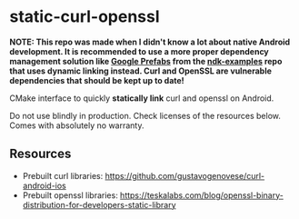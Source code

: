 # static-curl-openssl

**NOTE: This repo was made when I didn't know a lot about native
Android development. It is recommended to use a more proper dependency management solution
like [Google Prefabs](https://github.com/android/ndk-samples/tree/main/prefab/curl-ssl)
from the [ndk-examples](https://github.com/android/ndk-samples) repo that uses dynamic linking instead.
Curl and OpenSSL are vulnerable dependencies
that should be kept up to date!**

CMake interface to quickly **statically link** curl and openssl on Android.

Do not use blindly in production. Check licenses of the resources below.<br>
Comes with absolutely no warranty.

## Resources
- Prebuilt curl libraries: https://github.com/gustavogenovese/curl-android-ios
- Prebuilt openssl libraries: https://teskalabs.com/blog/openssl-binary-distribution-for-developers-static-library
